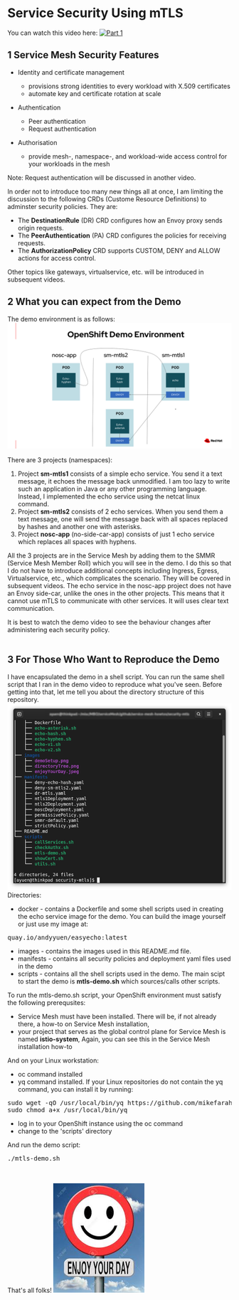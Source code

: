 # Service Security Using mTLS
You can watch this video here:
[![Part 1](https://img.youtube.com/vi/-7OUnZ6mtgQ/0.jpg)](https://youtu.be/-7OUnZ6mtgQ)
<br />

## 1 Service Mesh Security Features

* Identity and certificate management
    - provisions strong identities to every workload with X.509 certificates
     - automate key and certificate rotation at scale

* Authentication
    - Peer authentication
    - Request authentication

* Authorisation
    - provide mesh-, namespace-, and workload-wide access control for your workloads in the mesh

Note: Request authentication will be discussed in another video.

In order not to introduce too many new things all at once, I am limiting the discussion to the following CRDs (Custome Resource Definitions) to adminster security policies. They are:
* The **DestinationRule** (DR) CRD configures how an Envoy proxy sends origin requests.
* The **PeerAuthentication** (PA) CRD configures the policies for receiving requests.
* The **AuthorizationPolicy** CRD supports CUSTOM, DENY and ALLOW actions for access control.

Other topics like gateways, virtualservice, etc. will be introduced in subsequent videos.


## 2 What you can expect from the Demo
The demo environment is as follows:
![mTLS Demo Environment](images/demoSetup.png "mTLS Demo Environment")

There are 3 projects (namespaces):
1. Project **sm-mtls1** consists of a simple echo service. You send it a text message, it echoes the message back unmodified.  I am too lazy to write such an application in Java or any other programming language. Instead, I implemented the echo service using the netcat linux command. 
2. Project **sm-mtls2** consists of 2 echo services. When you send them a text message, one will send the message back with all spaces replaced by hashes and another one with asterisks. 
3. Project **nosc-app** (no-side-car-app) consists of just 1 echo service which replaces all spaces with hyphens. 

All the 3 projects are in the Service Mesh by adding them to the SMMR (Service Mesh Member Roll) which you will see in the demo. I do this so that I do not have to introduce additional concepts including Ingress, Egress, Virtualservice, etc., which complicates the scenario. They will be covered in subsequent videos. The echo service in the nosc-app project does not have an Envoy side-car, unlike the ones in the other projects. This means that it cannot use mTLS to communicate with other services. It will uses clear text communication.

It is best to watch the demo video to see the behaviour changes after administering each security policy.
<br /><br />
## 3 For Those Who Want to Reproduce the Demo
I have encapsulated the demo in a shell script. You can run the same shell script that I ran in the demo video to reproduce what you've seen. Before getting into that, let me tell you about the directory structure of this repository.
![Directory Structure](images/directoryTree.png "Directory Structure")
<br />
Directories:
* docker - contains a Dockerfile and some shell scripts used in creating the echo service image for the demo. You can build the image yourself or just use my image at:

<pre>
quay.io/andyyuen/easyecho:latest
</pre>
* images - contains the images used in this README.md file.
* manifests - contains all security policies and deployment yaml files used in the demo
* scripts - contains all the shell scripts used in the demo. The main scipt to start the demo is **mtls-demo.sh** which sources/calls other scripts.

To run the mtls-demo.sh script, your OpenShift environment must satisfy the following prerequsites:
* Service Mesh must have been installed. There will be, if not already there, a how-to on Service Mesh installation,
* your project that serves as the global control plane for Service Mesh is named **istio-system**, Again, you can see this in the Service Mesh installation how-to

And on your Linux workstation:
* oc command installed
* yq command installed. If your Linux repositories do not contain the yq command, you can install it by running:
<pre>
sudo wget -qO /usr/local/bin/yq https://github.com/mikefarah/yq/releases/latest/download/yq_linux_amd64
sudo chmod a+x /usr/local/bin/yq
</pre>

* log in to your OpenShift instance using the oc command
* change to the 'scripts' directory

And run the demo script:
<pre>
./mtls-demo.sh
</pre>


<br /><br />
That's all folks!
![Enjoy](images/enjoyYourDay.jpeg "Enjoy")